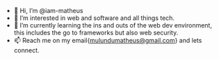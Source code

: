 - 👋 Hi, I’m @iam-matheus
- 👀 I’m interested in web and software and all things tech.
- 🌱 I’m currently learning the ins and outs of the web dev environment, this includes the go to frameworks but also web security.
- 📫 Reach me on my email{mulundumatheus@gmail.com} and lets connect.


